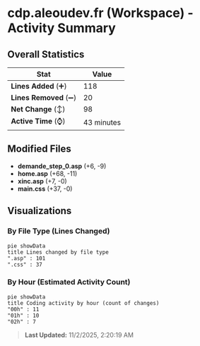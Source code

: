 # cdp.aleoudev.fr (Workspace) - Activity Summary 

## Overall Statistics

| Stat                   | Value                                                             |
| ---------------------- | ----------------------------------------------------------------- |
| **Lines Added** (➕)   | 118                                          |
| **Lines Removed** (➖) | 20                                        |
| **Net Change** (↕)    | 98                |
| **Active Time** (⌚)   | 43 minutes |


## Modified Files
- **demande_step_0.asp** (+6, -9)
- **home.asp** (+68, -11)
- **xinc.asp** (+7, -0)
- **main.css** (+37, -0)

## Visualizations

### By File Type (Lines Changed)

```mermaid
pie showData
title Lines changed by file type
".asp" : 101
".css" : 37
```

### By Hour (Estimated Activity Count)

```mermaid
pie showData
title Coding activity by hour (count of changes)
"00h" : 11
"01h" : 10
"02h" : 7
```


> **Last Updated:** 11/2/2025, 2:20:19 AM